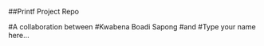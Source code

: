 ##Printf Project Repo


#A collaboration between 
#Kwabena Boadi Sapong
#and
#Type your name here... 
